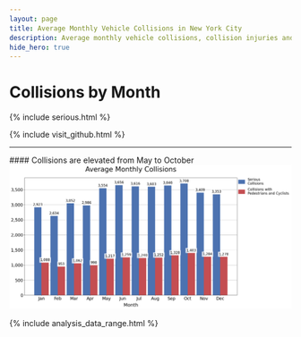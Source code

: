 ```yaml
---
layout: page
title: Average Monthly Vehicle Collisions in New York City
description: Average monthly vehicle collisions, collision injuries and deaths, and collisions with pedestrians / cyclists in New York City (NYC)
hide_hero: true
---
```

# Collisions by Month
{% include serious.html %}

{% include visit_github.html %}

<hr class="hr">
#### Collisions are elevated from May to October

<img src="images/monthly.png">

{% include analysis_data_range.html %}
